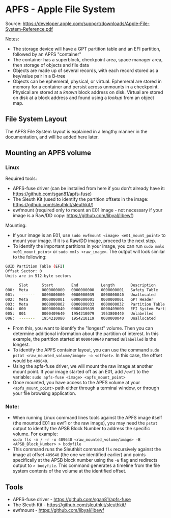 # APFS - Apple File System

Source: https://developer.apple.com/support/downloads/Apple-File-System-Reference.pdf

Notes:
- The storage device will have a GPT partition table and an EFI partition, followed by an APFS "container"
- The container has a superblock, checkpoint area, space manager area, then storage of objects and file data
- Objects are made up of several records, with each record stored as a key/value pair in a B-tree
- Objects can be ephemeral, physical, or virtual. Ephemeral are stored in memory for a container and persist across unmounts in a checkpoint. Physical are stored at a *known* block address on disk. Virtual are stored on disk at a block address and found using a *lookup* from an object map.

## File System Layout

The APFS File System layout is explained in a lengthy manner in the documentation, and will be added here later.

## Mounting an APFS volume  

### Linux

Required tools:
- APFS-fuse driver (can be installed from here if you don't already have it: https://github.com/sgan81/apfs-fuse)
- The Sleuth Kit (used to identify the partition offsets in the image: https://github.com/sleuthkit/sleuthkit/)  
- ewfmount (required only to mount an E01 image - not necessary if your image is a Raw/DD copy: https://github.com/libyal/libewf)  
  
Mounting:
- If your image is an E01, use `sudo ewfmount <image> <e01_mount_point>` to mount your image. If it is a Raw/DD image, proceed to the next step.
- To identify the important partitions in your image, you can run `sudo mmls <e01_mount_point>` or `sudo mmls <raw_image>`. The output will look similar to the following:
```bash
GUID Partition Table (EFI)
Offset Sector: 0
Units are in 512-byte sectors

      Slot      Start        End          Length       Description
000:  Meta      0000000000   0000000000   0000000001   Safety Table
001:  -------   0000000000   0000000039   0000000040   Unallocated
002:  Meta      0000000001   0000000001   0000000001   GPT Header
003:  Meta      0000000002   0000000033   0000000032   Partition Table
004:  000       0000000040   0000409639   0000409600   EFI System Partition
005:  001       0000409640   1954210079   1953800440   Unlabelled
006:  -------   1954210080   1954210119   0000000040   Unallocated
```
- From this, you want to identify the "longest" volume. Then you can determine additional information about the partition of interest. In this example, the partition started at `0000409640` named `Unlabelled` is the longest.
- To identify the APFS container layout, you can use the command `sudo pstat <raw_mounted_volume/image> -o <offset>`. In this case, the offset would be `409640`.
- Using the apfs-fuse driver, we will mount the raw image at another mount point. If your image started off as an E01, add `/ewf1` to the <image> variable: `sudo apfs-fuse <image> <apfs_mount_point>`
- Once mounted, you have access to the APFS volume at your `<apfs_mount_point>` path either through a terminal window, or through your file browsing application.

### Note:
- When running Linux command lines tools against the APFS image itself (the mounted E01 as ewf1 or the raw image), you may need the `pstat` output to identify the APSB Block Number to address the specific volume. For example:  
`sudo fls -m / -r -o 409640 <raw_mounted_volume/image> -B <APSB_Block_Number> > bodyfile`
- This command runs the Sleuthkit command `fls` recursively against the image at offset `409640` (the one we identified earlier) and points specifically at the APSB block number using the `-B` flag and redirects output to `> bodyfile`. This command generates a timeline from the file system contents of the volume at the identified offset.

## Tools  
- APFS-fuse driver - https://github.com/sgan81/apfs-fuse
- The Sleuth Kit - https://github.com/sleuthkit/sleuthkit/
- ewfmount - https://github.com/libyal/libewf

